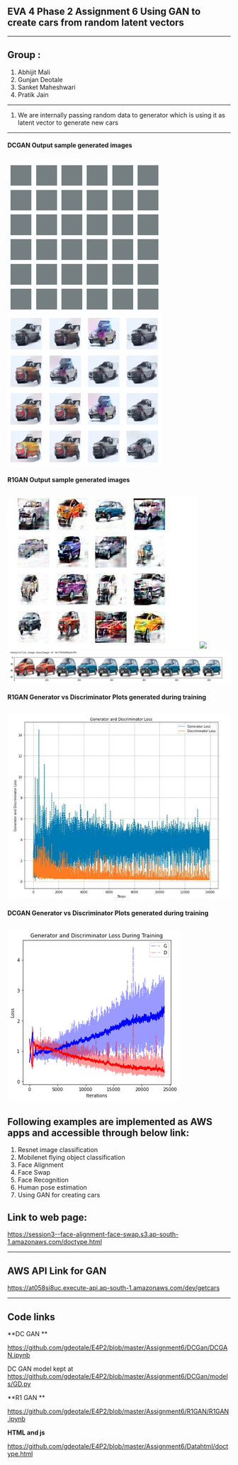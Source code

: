 ## EVA 4 Phase 2 Assignment 6 Using GAN to create cars from random latent vectors
------------------------------------------------------------------------------------------------------------

## Group : 
1. Abhijit Mali
2. Gunjan Deotale
3. Sanket Maheshwari
4. Pratik Jain


------------------------------------------------------------------------------------------------------------
1. We are internally passing random data to generator which is using it as latent vector to generate new cars
------------------------------------------------------------------------------------------------------------

#### DCGAN Output sample generated images

![](https://github.com/gdeotale/E4P2/blob/master/Assignment6/DCGan/Output.gif)
![](https://github.com/gdeotale/E4P2/blob/master/Assignment6/ReadmeImages/Output_cars.png)
------------------------------------------------------------------------------------------------------------

#### R1GAN Output sample generated images

![](https://github.com/gdeotale/E4P2/blob/master/Assignment6/ReadmeImages/Output-R1GAN.jpg)
![](https://github.com/gdeotale/E4P2/blob/master/Assignment6/ReadmeImages/R1GAN.gif)
![](https://github.com/gdeotale/E4P2/blob/master/Assignment6/ReadmeImages/R1GAN-RandomValue.jpg)
------------------------------------------------------------------------------------------------------------

#### R1GAN Generator vs Discriminator Plots generated during training

![](https://github.com/gdeotale/E4P2/blob/master/Assignment6/ReadmeImages/R1GAN%20Generator%20and%20Dicriminator%20Loss.jpg)
------------------------------------------------------------------------------------------------------------

#### DCGAN Generator vs Discriminator Plots generated during training

![](https://github.com/gdeotale/E4P2/blob/master/Assignment6/ReadmeImages/plots.png)
------------------------------------------------------------------------------------------------------------

## Following examples are implemented as AWS apps and accessible through below link:
1. Resnet image classification
2. Mobilenet flying object classification
3. Face Alignment
4. Face Swap
5. Face Recognition
6. Human pose estimation
7. Using GAN for creating cars

## Link to web page:

https://session3--face-alignment-face-swap.s3.ap-south-1.amazonaws.com/doctype.html

------------------------------------------------------------------------------------------------------------

## AWS API Link for GAN

https://at058si8uc.execute-api.ap-south-1.amazonaws.com/dev/getcars

-----------------------------------------------------------------------------------------------------------------------------
## Code links
**DC GAN **

https://github.com/gdeotale/E4P2/blob/master/Assignment6/DCGan/DCGAN.ipynb

DC GAN model kept at 
https://github.com/gdeotale/E4P2/blob/master/Assignment6/DCGan/models/GD.py

**R1 GAN **

https://github.com/gdeotale/E4P2/blob/master/Assignment6/R1GAN/R1GAN.ipynb

**HTML and js**

https://github.com/gdeotale/E4P2/blob/master/Assignment6/Datahtml/doctype.html
